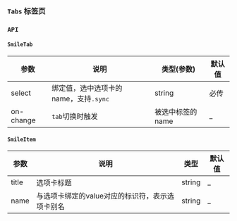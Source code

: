 ### `Tabs` 标签页

<ClientOnly>
<template>
  <ShowComponent label="基础">
    <template #component-body>
      <ShowComponentItem>
        <smile-tab
          :select.sync="name"
        >
          <smile-tab-item title="tab1" name="tab1">内容1</smile-tab-item>
          <smile-tab-item title="tab2" name="tab2">内容2</smile-tab-item>
          <smile-tab-item title="tab3" name="tab3">内容3</smile-tab-item>
          <smile-tab-item title="tab4" name="tab4">内容4</smile-tab-item>
        </smile-tab>
      </ShowComponentItem>
    </template>
    <template #component-code>
    
  ```vue
  <template>
    <smile-tab
      :select.sync="name"
      @on-change="onChange"
      :is-open-animation="false"
    >
      <smile-tab-item title="tab1" name="tab1">内容1</smile-tab-item>
       <smile-tab-item title="tab2" name="tab2">内容2</smile-tab-item>
      <smile-tab-item title="tab3" name="tab3">内容3</smile-tab-item>
      <smile-tab-item title="tab4" name="tab4">内容4</smile-tab-item>
    </smile-tab>
  </template>
  <script>
    export default {
      name: 'App',
      data () {
        return {
          name: 'tab1'
        };
      },
    };
  </script>
  ```
   </template>
  </ShowComponent>
   <ShowComponent label="监听改变">
      <template #component-body>
        <ShowComponentItem>
          <smile-tab
            :select.sync="name1"
          >
            <smile-tab-item title="tab1" name="tab1">内容1</smile-tab-item>
            <smile-tab-item title="tab2" name="tab2">内容2</smile-tab-item>
            <smile-tab-item title="tab3" name="tab3">内容3</smile-tab-item>
            <smile-tab-item title="tab4" name="tab4">内容4</smile-tab-item>
          </smile-tab>
        </ShowComponentItem>
      </template>
      <template #component-code>
      
  ```vue
  <template>
    <smile-tab
      :select.sync="name1"
      @on-change="onChange"
    >
      <smile-tab-item title="tab1" name="tab1">内容1</smile-tab-item>
       <smile-tab-item title="tab2" name="tab2">内容2</smile-tab-item>
      <smile-tab-item title="tab3" name="tab3">内容3</smile-tab-item>
      <smile-tab-item title="tab4" name="tab4">内容4</smile-tab-item>
    </smile-tab>
  </template>
  <script>
    export default {
      name: 'App',
      data () {
        return {
          name1: 'tab2'
        };
      },
      mounted () {
      },
      methods: {
        onChange (name) {
          console.log('切换', name);
        }
      }
    };
  </script>
  ```
  </template>
  </ShowComponent>
</template>
</ClientOnly>

<script>
export default {
  name: 'App',
  data () {
    return {
      name: 'tab1',
      name1: 'tab2'
    };
  },
  mounted () {
  },
  methods: {
    onChange (name) {
      console.log('切换', name);
    }
  }
};
</script>

### `API`

#### `SmileTab`
|    参数      | 说明 | 类型(参数) | 默认值 |
| ----------   | ---  | ---- | ------ | 
| select       | 绑定值，选中选项卡的name，支持`.sync` |string| 必传 |
| on-change    | `tab`切换时触发 | 被选中标签的name | _ |

#### `SmileItem`
|    参数      | 说明 | 类型 | 默认值 |
| ----------   | ---  | ---- | ------ | 
| title    | 选项卡标题  |string| _ |
| name     | 与选项卡绑定的value对应的标识符，表示选项卡别名  | string | _ |
